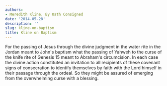 ```yaml
---
authors:
- Meredith Kline, By Oath Consigned
date: '2014-05-28'
description: ''
slug: kline-on-baptism
title: Kline on Baptism
---
```

For the passing of Jesus through the divine judgment in the water rite in the Jordan meant to John's baptism what the passing of Yahweh to the curse of the knife rite of Genesis 15 meant to Abraham's circumcision. In each case the divine action constituted an invitation to all recipients of these covenant signs of consecration to identify themselves by faith with the Lord himself in their passage through the ordeal. So they might be assured of emerging from the overwhelming curse with a blessing.



